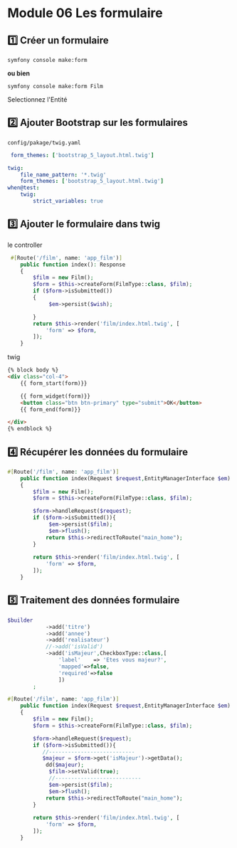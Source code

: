 # Module 06 Les formulaire

## :one: Créer un formulaire
```
symfony console make:form
```
**ou bien**
```
symfony console make:form Film
```
Selectionnez l'Entité

## :two: Ajouter Bootstrap sur les formulaires
<code>config/pakage/twig.yaml</code>

```yaml
 form_themes: ['bootstrap_5_layout.html.twig']
```

```yaml
twig:
    file_name_pattern: '*.twig'
    form_themes: ['bootstrap_5_layout.html.twig']
when@test:
    twig:
        strict_variables: true
```



## :three: Ajouter le formulaire dans twig
le controller
```php
 #[Route('/film', name: 'app_film')]
    public function index(): Response
    {
        $film = new Film();
        $form = $this->createForm(FilmType::class, $film);
        if ($form->isSubmitted())
        {
             $em->persist($wish);

        }
        return $this->render('film/index.html.twig', [
            'form' => $form,
        ]);
    }
```

twig
```html
{% block body %}
<div class="col-4">
    {{ form_start(form)}}

    {{ form_widget(form)}}
    <button class="btn btn-primary" type="submit">OK</button>
    {{ form_end(form)}}

</div>
{% endblock %}
```

## :four: Récupérer les données du formulaire
```php
#[Route('/film', name: 'app_film')]
    public function index(Request $request,EntityManagerInterface $em): Response
    {
        $film = new Film();
        $form = $this->createForm(FilmType::class, $film);

        $form->handleRequest($request);
        if ($form->isSubmitted()){
             $em->persist($film);
             $em->flush();
            return $this->redirectToRoute("main_home");
        }
        
        return $this->render('film/index.html.twig', [
            'form' => $form,
        ]);
    }
```

## :five: Traitement des données formulaire
```php
$builder
            ->add('titre')
            ->add('annee')
            ->add('realisateur')
            //->add('isValid')
            ->add('isMajeur',CheckboxType::class,[
                'label'    => 'Etes vous majeur?',
                'mapped'=>false,
                'required'=>false
                ])
        ;
```

```php
#[Route('/film', name: 'app_film')]
    public function index(Request $request,EntityManagerInterface $em): Response
    {
        $film = new Film();
        $form = $this->createForm(FilmType::class, $film);

        $form->handleRequest($request);
        if ($form->isSubmitted()){
           //---------------------------
           $majeur = $form->get('isMajeur')->getData();
            dd($majeur);
             $film->setValid(true);
             //---------------------------
             $em->persist($film);
             $em->flush();
            return $this->redirectToRoute("main_home");
        }
        
        return $this->render('film/index.html.twig', [
            'form' => $form,
        ]);
    }
```